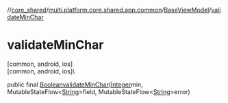 //[core_shared](../../../index.md)/[multi.platform.core.shared.app.common](../index.md)/[BaseViewModel](index.md)/[validateMinChar](validate-min-char.md)

# validateMinChar

[common, android, ios]\
[common, android, ios]\

public final [Boolean](https://docs.oracle.com/javase/8/docs/api/java/lang/Boolean.html)[validateMinChar](validate-min-char.md)([Integer](https://docs.oracle.com/javase/8/docs/api/java/lang/Integer.html)min, MutableStateFlow&lt;[String](https://docs.oracle.com/javase/8/docs/api/java/lang/String.html)&gt;field, MutableStateFlow&lt;[String](https://docs.oracle.com/javase/8/docs/api/java/lang/String.html)&gt;error)
